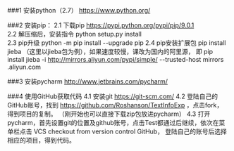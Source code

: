###1  安装python（2.7）  https://www.python.org/

###2  安装pip：
         2.1 下载pip     https://pypi.python.org/pypi/pip/9.0.1        
         2.2 解压缩后，安装指令  python setup.py install     
         2.3 pip升级  python -m pip install --upgrade pip
         2.4 pip安装扩展包 pip install jieba （这里以jieba包为例），如果速度较慢，课改为国内的阿里源，
             即 pip install jieba -i http://mirrors.aliyun.com/pypi/simple/ --trusted-host mirrors
             .aliyun.com 

###3  安装pycharm       http://www.jetbrains.com/pycharm/

###4  使用GitHub获取代码
         4.1  安装git    https://git-scm.com/
         4.2  登陆自己的GitHub账号，找到 https://github.com/Roshanson/TextInfoExp ，点击fork，
         得到项目的复制。    （刚开始也可以直接下载zip包放进pycharm）
         4.3  打开pycharm，首先设置git的位置及github账号，点击Test都通过后继续，依次在菜单栏点击  VCS   checkout from version control   GitHub，
         登陆自己的账号后选择相应的项目，得到代码。
         
  
  
 
